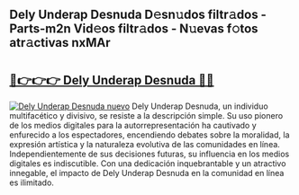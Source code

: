 ## Dely Underap Desnuda D𝚎sn𝚞dos filtr𝚊dos - Parts-m2n Vid𝚎os filtr𝚊dos - N𝚞evas f𝚘tos atr𝚊ctivas nxMAr

# <h2><a href="http://mb4yyr.tromn.icu/?c=Dely+Underap+Desnuda">🔗👉👉👉 Dely Underap Desnuda 🔗🔗</a></h2>

[![Dely Underap Desnuda nuevo](https://i.imgur.com/pEAQMta.gif)](http://mb4yyr.tromn.icu/?c=Dely+Underap+Desnuda)
Dely Underap Desnuda, un individuo multifacético y divisivo, se resiste a la descripción simple. Su uso pionero de los medios digitales para la autorrepresentación ha cautivado y enfurecido a los espectadores, encendiendo debates sobre la moralidad, la expresión artística y la naturaleza evolutiva de las comunidades en línea. Independientemente de sus decisiones futuras, su influencia en los medios digitales es indiscutible. Con una dedicación inquebrantable y un atractivo innegable, el impacto de Dely Underap Desnuda en la comunidad en línea es ilimitado.

